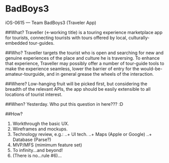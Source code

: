 # BadBoys3
iOS-0615 — Team BadBoys3 (Traveler App)

##What?
Traveller (←working title) is a touring experience marketplace app for tourists, connecting tourists with tours offered by local, culturally-embedded tour-guides.

##Who?
Traveller targets the tourist who is open and searching for new and genuine experiences of the place and culture he is traversing. To enhance that experience, Traveller may possibly offer a number of tour-guide tools to make the experience seamless, lower the barrier of entry for the would-be-amateur-tourguide, and in general grease the wheels of the interaction.

##Where?
Low-hanging fruit will be picked first, but considering the breadth of the relevant APIs, the app should be easily extensible to all locations of tourist interest.

##When?
Yesterday. Who put this question in here??? :D

##How?
1. Workthrough the basic UX.
2. Wireframes and mockups.
3. Technology review, e.g.:
..+ UI tech.
..+ Maps (Apple or Google)
..+ Database (Parse?)
4. MVP/MFS (mimimum feature set)
5. To infinity...and beyond!
6. (There is no...rule \#6)...